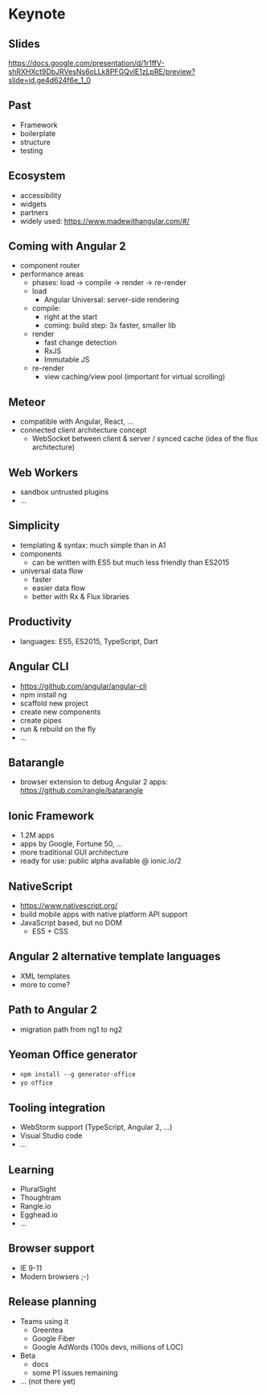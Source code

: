 # Keynote

## Slides
https://docs.google.com/presentation/d/1r1ffV-shRXHXct9DbJRVesNs6oLLk8PFGQvlE1zLpRE/preview?slide=id.ge4d624f6e_1_0

## Past
* Framework
* boilerplate
* structure
* testing

## Ecosystem
* accessibility
* widgets
* partners
* widely used: https://www.madewithangular.com/#/

## Coming with Angular 2
* component router
* performance areas
  * phases: load -> compile -> render -> re-render
  * load
    * Angular Universal: server-side rendering
  * compile:
     * right at the start
     * coming: build step: 3x faster, smaller lib
  * render
    * fast change detection
    * RxJS
    * Immutable JS
  * re-render
    * view caching/view pool (important for virtual scrolling)

## Meteor
* compatible with Angular, React, ...
* connected client architecture concept
  * WebSocket between client & server / synced cache (idea of the flux architecture)

 ## Web Workers
 * sandbox untrusted plugins
 * ...

## Simplicity
* templating & syntax: much simple than in A1
* components
  * can be written with ES5 but much less friendly than ES2015
* universal data flow
  * faster
  * easier data flow
  * better with Rx & Flux libraries

## Productivity
* languages: ES5, ES2015, TypeScript, Dart

## Angular CLI
* https://github.com/angular/angular-cli
* npm install ng
* scaffold new project
* create new components
* create pipes
* run & rebuild on the fly
* ...

## Batarangle
* browser extension to debug Angular 2 apps: https://github.com/rangle/batarangle

## Ionic Framework
* 1.2M apps
* apps by Google, Fortune 50, ...
* more traditional GUI architecture
* ready for use: public alpha available @ ionic.io/2

## NativeScript
* https://www.nativescript.org/
* build mobile apps with native platform API support
* JavaScript based, but no DOM
  * ES5 + CSS

## Angular 2 alternative template languages
* XML templates
* more to come?

## Path to Angular 2
* migration path from ng1 to ng2

## Yeoman Office generator
* `npm install --g generator-office`
* `yo office`

## Tooling integration
* WebStorm support (TypeScript, Angular 2, ...)
* Visual Studio code
* ...

## Learning
* PluralSight
* Thoughtram
* Rangle.io
* Egghead.io
* ...

## Browser support
* IE 9-11
* Modern browsers ;-)

## Release planning
* Teams using it
  * Greentea
  * Google Fiber
  * Google AdWords (100s devs, millions of LOC)
* Beta
  * docs
  * some P1 issues remaining
* ... (not there yet)
